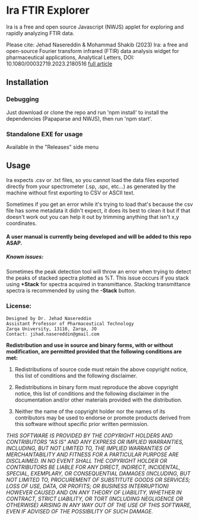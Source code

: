 # Ira FTIR Explorer 

Ira is a free and open source Javascript (NWJS) applet for exploring and rapidly analyzing FTIR data.
 
Please cite: Jehad Nasereddin & Mohammad Shakib (2023) Ira: a free and open-source Fourier transform infrared (FTIR) data analysis widget for pharmaceutical applications, Analytical Letters, DOI: 10.1080/00032719.2023.2180516 [full article](https://www.tandfonline.com/eprint/UI7W5C9JCC5X4KQRTNNU/full?target=10.1080/00032719.2023.2180516)

## Installation

### Debugging 
Just download or clone the repo and run 'npm install' to install the dependencies (Papaparse and NWJS), then run 'npm start'. 

### Standalone EXE for usage
Available in the "Releases" side menu

## Usage
Ira expects .csv or .txt files, so you cannot load the data files exported directly from your spectrometer (.sp, .spc, etc...) as generated by the machine without first exporting to CSV or ASCII text. 


Sometimes if you get an error while it's trying to load that's because the csv file has some metadata it didn't expect, it does its best to clean it but if that doesn't work out you can help it out by trimming anything that isn't x,y coordinates.

#### A user manual is currently being developed and will be added to this repo ASAP. 

##### Known issues: 
Sometimes the peak detection tool will throw an error when trying to detect the peaks of stacked spectra plotted as %T. This issue occurs if you stack using **+Stack** for spectra acquired in transmittance. Stacking transmittance spectra is recommended by using the **-Stack** button.

### License: 
    Designed by Dr. Jehad Nasereddin
    Assistant Professor of Pharmaceutical Technology
    Zarqa University, 13110, Zarqa, JO
    Contact: jihad.nasereddin@gmail.com

**Redistribution and use in source and binary forms, with or without modification, are permitted provided that the following conditions are met:**

1) Redistributions of source code must retain the above copyright notice, this list of conditions and the following disclaimer.

2) Redistributions in binary form must reproduce the above copyright notice, this list of conditions and the following disclaimer in the documentation and/or other materials provided with the distribution.

3) Neither the name of the copyright holder nor the names of its contributors may be used to endorse or promote products derived from this software without specific prior written permission.

_THIS SOFTWARE IS PROVIDED BY THE COPYRIGHT HOLDERS AND CONTRIBUTORS "AS IS" AND ANY EXPRESS OR IMPLIED WARRANTIES, INCLUDING, BUT NOT LIMITED TO, THE IMPLIED WARRANTIES OF MERCHANTABILITY AND FITNESS FOR A PARTICULAR PURPOSE ARE DISCLAIMED. IN NO EVENT SHALL THE COPYRIGHT HOLDER OR CONTRIBUTORS BE LIABLE FOR ANY DIRECT, INDIRECT, INCIDENTAL, SPECIAL, EXEMPLARY, OR CONSEQUENTIAL DAMAGES (INCLUDING, BUT NOT LIMITED TO, PROCUREMENT OF SUBSTITUTE GOODS OR SERVICES; LOSS OF USE, DATA, OR PROFITS; OR BUSINESS INTERRUPTION) HOWEVER CAUSED AND ON ANY THEORY OF LIABILITY, WHETHER IN CONTRACT, STRICT LIABILITY, OR TORT (INCLUDING NEGLIGENCE OR OTHERWISE) ARISING IN ANY WAY OUT OF THE USE OF THIS SOFTWARE, EVEN IF ADVISED OF THE POSSIBILITY OF SUCH DAMAGE._




